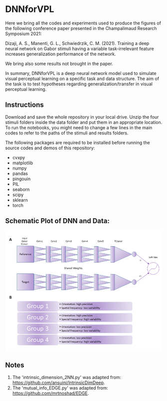 # DNNforVPL

Here we bring all the codes and experiments used to produce the figures of the following conference paper presented in the Champalimaud Research Symposium 2021:

Dizaji, A. S., Manenti, G. L., Schwiedrzik, C. M. (2021). Training a deep neural network on Gabor stimuli having a variable task-irrelevant feature increases generalization performance of the network.

We bring also some results not brought in the paper.

In summary, DNNforVPL is a deep neural network model used to simulate visual perceptual learning on a specific task and data structure. The aim of the task is to test hypotheses regarding generalization/transfer in visual perceptual learning.

## Instructions
Download and save the whole repository in your local drive. Unzip the four stimuli folders inside the data folder and put them in an appropriate location. To run the notebooks, you might need to change a few lines in the main codes to refer to the paths of the stimuli and results folders.

The following packages are required to be installed before running the source codes and demos of this repository:
- cvxpy
- matplotlib
- numpy
- pandas
- pingouin
- PIL 
- seaborn
- scipy 
- sklearn
- torch

## Schematic Plot of DNN and Data:
<p align="center">
  <img width="800" src="fig/Schematic_Plot_of_DNN_and_Data.png" />
</p>

## Notes
1. The 'intrinsic_dimension_2NN.py' was adapted from: https://github.com/ansuini/IntrinsicDimDeep.
2. The 'mutual_info_EDGE.py' was adapted from: https://github.com/mrtnoshad/EDGE.
